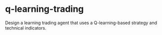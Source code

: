 # q-learning-trading
Design a learning trading agent that uses a Q-learning-based strategy and technical indicators. 
